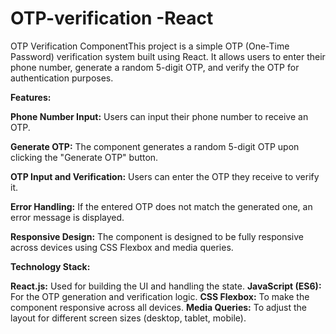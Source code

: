 # OTP-verification -React

 OTP Verification  ComponentThis project is a simple OTP (One-Time Password) verification system built using React. It allows users to enter their phone number, generate a random 5-digit OTP, and verify the OTP for authentication purposes.

**Features:**

**Phone Number Input:** Users can input their phone number to receive an OTP.

**Generate OTP:** The component generates a random 5-digit OTP upon clicking the "Generate OTP" button.

**OTP Input and Verification:** Users can enter the OTP they receive to verify it.

**Error Handling:** If the entered OTP does not match the generated one, an error message is displayed.

**Responsive Design:** The component is designed to be fully responsive across devices using CSS Flexbox and media queries.

**Technology Stack:**

**React.js:** Used for building the UI and handling the state.
**JavaScript (ES6):** For the OTP generation and verification logic.
**CSS Flexbox:** To make the component responsive across all devices.
**Media Queries:** To adjust the layout for different screen sizes (desktop, tablet, mobile).
